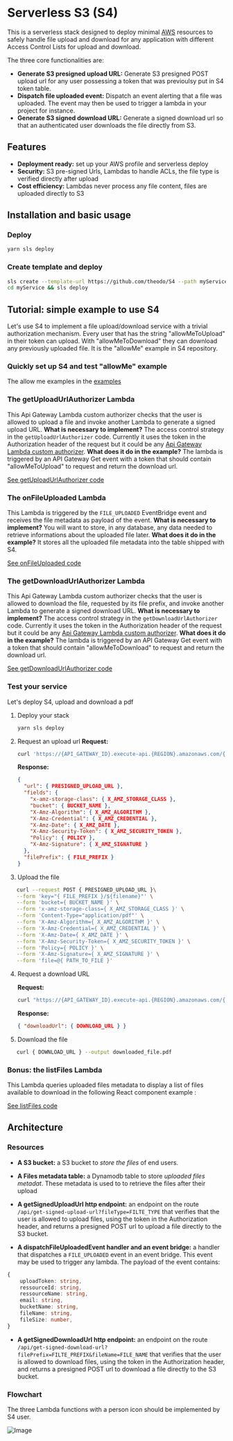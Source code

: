# Serverless S3 (S4)

This is a serverless stack designed to deploy minimal [AWS](https://aws.amazon.com) resources to safely handle file upload and download for any application with different Access Control Lists for upload and download.

The three core functionalities are:

- **Generate S3 presigned upload URL:** Generate S3 presigned POST upload url for any user possessing a token that was previoulsy put in S4 token table.
- **Dispatch file uploaded event:** Dispatch an event alerting that a file was uploaded. The event may then be used to trigger a lambda in your project for instance.
- **Generate S3 signed download URL:** Generate a signed download url so that an authenticated user downloads the file directly from S3.

## Features

- **Deployment ready:** set up your AWS profile and serverless deploy
- **Security:** S3 pre-signed Urls, Lambdas to handle ACLs, the file type is verified directly after upload
- **Cost efficiency:** Lambdas never process any file content, files are uploaded directly to S3

## Installation and basic usage

### Deploy

```bash
yarn sls deploy
```

### Create template and deploy

```bash
sls create --template-url https://github.com/theodo/S4 --path myService
cd myService && sls deploy
```

## Tutorial: simple example to use S4

Let's use S4 to implement a file upload/download service with a trivial authorization mechanism. Every user that has the string "allowMeToUpload" in their token can upload. With "allowMeToDownload" they can download any previously uploaded file. It is the "allowMe" example in S4 repository.

### Quickly set up S4 and test "allowMe" example

The allow me examples in the [examples](examples)

### The getUploadUrlAuthorizer Lambda

This Api Gateway Lambda custom authorizer checks that the user is allowed to upload a file and invoke another Lambda to generate a signed upload URL.
**What is necessary to implement?** The access control strategy in the `getUploadUrlAuthorizer` code. Currently it uses the token in the Authorization header of the request but it could be any [Api Gateway Lambda custom authorizer](https://docs.aws.amazon.com/apigateway/latest/developerguide/apigateway-use-lambda-authorizer.html).
**What does it do in the example?** The lambda is triggered by an API Gateway Get event with a token that should contain "allowMeToUpload" to request and return the download url.

[See getUploadUrlAuthorizer code](examples/allowMe/functions/getUploadUrlAuthorizer/handler.ts)

### The onFileUploaded Lambda

This Lambda is triggered by the `FILE_UPLOADED` EventBridge event and receives the file metadata as payload of the event.
**What is necessary to implement?** You will want to store, in any database, any data needed to retrieve informations about the uploaded file later.
**What does it do in the example?** It stores all the uploaded file metadata into the table shipped with S4.

[See onFileUploaded code](examples/allowMe/functions/onFileUploaded/handler.ts)

### The getDownloadUrlAuthorizer Lambda

This Api Gateway Lambda custom authorizer checks that the user is allowed to download the file, requested by its file prefix, and invoke another Lambda to generate a signed download URL.
**What is necessary to implement?** The access control strategy in the `getDownloadUrlAuthorizer` code. Currently it uses the token in the Authorization header of the request but it could be any [Api Gateway Lambda custom authorizer](https://docs.aws.amazon.com/apigateway/latest/developerguide/apigateway-use-lambda-authorizer.html).
**What does it do in the example?** The lambda is triggered by an API Gateway Get event with a token that should contain "allowMeToDownload" to request and return the download url.

[See getDownloadUrlAuthorizer code](examples/allowMe/functions/getDownloadUrlAuthorizer/handler.ts)

### Test your service

Let's deploy S4, upload and download a pdf

1. Deploy your stack

   ```bash
   yarn sls deploy
   ```

2. Request an upload url
   **Request:**

   ```bash
   curl 'https://{API_GATEWAY_ID}.execute-api.{REGION}.amazonaws.com/{STAGE}/api/signed-upload-url?fileType=application/pdf' --header 'Authorization: Bearer allowMeToUpload'
   ```

   **Response:**

   ```json
   {
     "url": { PRESIGNED_UPLOAD_URL },
     "fields": {
       "x-amz-storage-class": { X_AMZ_STORAGE_CLASS },
       "bucket": { BUCKET_NAME },
       "X-Amz-Algorithm": { X_AMZ_ALGORITHM },
       "X-Amz-Credential": { X_AMZ_CREDENTIAL },
       "X-Amz-Date": { X_AMZ_DATE },
       "X-Amz-Security-Token": { X_AMZ_SECURITY_TOKEN },
       "Policy": { POLICY },
       "X-Amz-Signature": { X_AMZ_SIGNATURE }
     },
     "filePrefix": { FILE_PREFIX }
   }
   ```

3. Upload the file

```bash
   curl --request POST { PRESIGNED_UPLOAD_URL }\
   --form 'key="{ FILE_PREFIX }/${filename}"' \
   --form 'bucket={ BUCKET_NAME }' \
   --form 'x-amz-storage-class={ X_AMZ_STORAGE_CLASS }' \
   --form 'Content-Type="application/pdf"' \
   --form 'X-Amz-Algorithm={ X_AMZ_ALGORITHM }' \
   --form 'X-Amz-Credential={ X_AMZ_CREDENTIAL }' \
   --form 'X-Amz-Date={ X_AMZ_DATE }' \
   --form 'X-Amz-Security-Token={ X_AMZ_SECURITY_TOKEN }' \
   --form 'Policy={ POLICY }' \
   --form 'X-Amz-Signature={ X_AMZ_SIGNATURE }' \
   --form 'file=@{ PATH_TO_FILE }'
```

4. Request a download URL

   **Request:**

   ```bash
   curl "https://{API_GATEWAY_ID}.execute-api.{REGION}.amazonaws.com/{STAGE}/api/download-url?filePrefix={FILE_PREFIX}&filename={FILENAME}" --header "Authorization: Bearer allowMeToDownload"
   ```

   **Response:**

   ```json
   { "downloadUrl": { DOWNLOAD_URL } }
   ```

5. Download the file

```bash
   curl { DOWNLOAD_URL } --output downloaded_file.pdf
```

### Bonus: the listFiles Lambda

This Lambda queries uploaded files metadata to display a list of files available to download in the following React component example :

[See listFiles code](examples/allowMe/functions/listFiles/handler.ts)

## Architecture

### Resources

- **A S3 bucket:** a S3 bucket to _store the files_ of end users.
- **A Files metadata table:** a Dynamodb table to store _uploaded files metadat_. These metadata is used to to retrieve the files after their upload
- **A getSignedUploadUrl http endpoint:** an endpoint on the route `/api/get-signed-upload-url?fileType=FILTE_TYPE` that verifies that the user is allowed to upload files, using the token in the Authorization header, and returns a presigned POST url to upload a file directly to the S3 bucket.

- **A dispatchFileUploadedEvent handler and an event bridge:** a handler that dispatches a `FILE_UPLOADED` event in an event bridge. This event may be used to trigger any lambda. The payload of the event contains:

```ts
{
    uploadToken: string,
    ressourceId: string,
    ressourceName: string,
    email: string,
    bucketName: string,
    fileName: string,
    fileSize: number,
}
```

- **A getSignedDownloadUrl http endpoint:** an endpoint on the route `/api/get-signed-download-url?filePrefix=FILTE_PREFIX&fileName=FILE_NAME` that verifies that the user is allowed to download files, using the token in the Authorization header, and returns a presigned POST url to download a file directly to the S3 bucket.

### Flowchart

The three Lambda functions with a person icon should be implemented by S4 user.

![Image](./docs/S4-chart.png)
